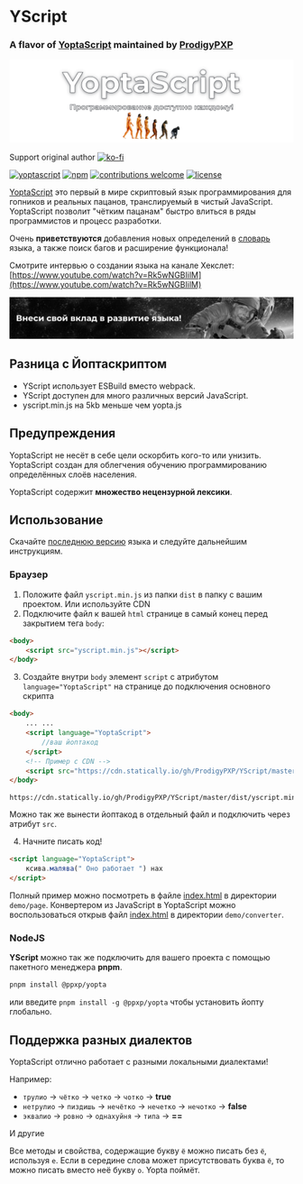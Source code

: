 # YScript
### A flavor of [YoptaScript](https://github.com/samgozman/YoptaScript) maintained by [ProdigyPXP](https://github.com/ProdigyPXP)

[![yoptascript logo](./docs/assets/img/YoptaScript.png)](https://yopta.space/)

Support original author
[![ko-fi](https://ko-fi.com/img/githubbutton_sm.svg)](https://ko-fi.com/C0C1DI4VL)

[![yoptascript](https://img.shields.io/badge/%D0%A1%D0%BA%D0%B0%D1%87%D0%B0%D1%82%D1%8C-YoptaScript-green?style=for-the-badge)](https://github.com/samgozman/YoptaScript/tree/master/dist/yopta.js)
[![npm](https://img.shields.io/npm/v/@ppxp/yopta?style=for-the-badge)](https://www.npmjs.com/package/@ppxp/yopta)
[![contributions welcome](https://img.shields.io/badge/contributions-welcome-brightgreen.svg?style=for-the-badge)](https://github.com/ProdigyPXP/YScript/issues)
[![license](https://img.shields.io/packagist/l/doctrine/orm.svg?style=for-the-badge)](https://github.com/ProdigyPXP/YScript/blob/master/LICENSE.txt)

[YoptaScript](http://yopta.space/) это первый в мире скриптовый язык программирования для гопников и реальных пацанов, транслируемый в чистый JavaScript. YoptaScript позволит "чётким пацанам" быстро влиться в ряды программистов и процесс разработки.

Очень **приветствуются** добавления новых определений в [словарь](./src/dictionary/dictionary.ts) языка, а также поиск багов и расширение функционала!

Смотрите интервью о создании языка на канале Хекслет: [https://www.youtube.com/watch?v=Rk5wNGBIilM](https://www.youtube.com/watch?v=Rk5wNGBIilM)

[![yoptascript logo](./docs/assets/img/Yopta2.png)](https://github.com/samgozman/YoptaScript/blob/master/CONTRIBUTE.md)

## Разница с Йоптаскриптом
- YScript использует ESBuild вместо webpack.
- YScript доступен для много различных версий JavaScript.
- yscript.min.js на 5kb меньше чем yopta.js

## Предупреждения

YoptaScript не несёт в себе цели оскорбить кого-то или унизить. YoptaScript создан для облегчения обучению программированию определённых слоёв населения.

YoptaScript содержит **множество нецензурной лексики**.

## Использование

Скачайте [последнюю версию](https://github.com/ProdigyPXP/YScript/tree/master/dist) языка и следуйте дальнейшим инструкциям.

### Браузер

1. Положите файл `yscript.min.js` из папки `dist` в папку c вашим проектом. Или используйте CDN
2. Подключите файл к вашей `html` странице в самый конец перед закрытием тега `body`:

```html
<body>
    <script src="yscript.min.js"></script>
</body>
```

3. Создайте внутри `body` элемент `script` с атрибутом  `language="YoptaScript"` на странице до подключения основного скрипта

```html
<body>
    ... ...
    <script language="YoptaScript">
        //ваш йоптакод
    </script>
    <!-- Пример с CDN -->
    <script src="https://cdn.statically.io/gh/ProdigyPXP/YScript/master/dist/yscript.min.js"></script>
</body>
```

```url
https://cdn.statically.io/gh/ProdigyPXP/YScript/master/dist/yscript.min.js
```

Можно так же вынести йоптакод в отдельный файл и подключить через атрибут `src`.

4. Начните писать код!

```html
<script language="YoptaScript">
    ксива.малява(" Оно работает ") нах
</script>
```

Полный пример можно посмотреть в файле [index.html](https://github.com/ProdigyPXP/YScript/blob/master/demo/page/index.html) в директории `demo/page`. Конвертером из JavaScript в YoptaScript можно воспользоваться открыв файл [index.html](https://github.com/ProdigyPXP/YScript/blob/master/demo/converter/index.html) в директории `demo/converter`.

### NodeJS

**YScript** можно так же подключить для вашего проекта с помощью пакетного менеджера **pnpm**.

```bash
pnpm install @ppxp/yopta
```

или введите `pnpm install -g @ppxp/yopta` чтобы установить йопту глобально.

## Поддержка разных диалектов

YoptaScript отлично работает с разными локальными диалектами!

Например:

* `трулио` -> `чётко` -> `четко` -> `чотко` -> **true**
* `нетрулио` -> `пиздишь` -> `нечётко` -> `нечетко` -> `нечотко` -> **false**
* `эквалио` -> `ровно` -> `однахуйня` -> `типа` -> **==**

И другие

Все методы и свойства, содержащие букву `ё` можно писать без `ё`, используя `е`. Если в середине слова может присутствовать буква `ё`, то можно писать вместо неё букву `о`. Yopta поймёт.
